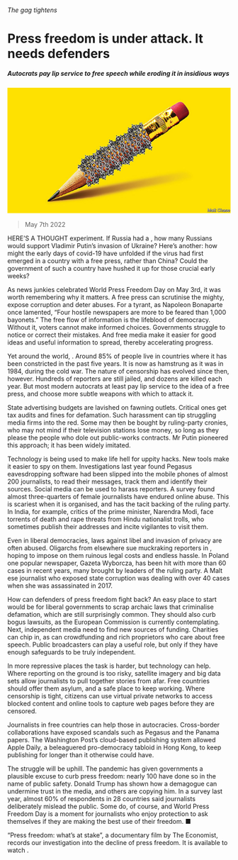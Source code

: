 ###### The gag tightens

# Press freedom is under attack. It needs defenders 

##### Autocrats pay lip service to free speech while eroding it in insidious ways 

![image](images/20220507_ldd003.jpg) 

> May 7th 2022 

HERE’S A THOUGHT experiment. If Russia had a , how many Russians would support Vladimir Putin’s invasion of Ukraine? Here’s another: how might the early days of covid-19 have unfolded if the virus had first emerged in a country with a free press, rather than China? Could the government of such a country have hushed it up for those crucial early weeks?

As news junkies celebrated World Press Freedom Day on May 3rd, it was worth remembering why it matters. A free press can scrutinise the mighty, expose corruption and deter abuses. For a tyrant, as Napoleon Bonaparte once lamented, “Four hostile newspapers are more to be feared than 1,000 bayonets.” The free flow of information is the lifeblood of democracy. Without it, voters cannot make informed choices. Governments struggle to notice or correct their mistakes. And free media make it easier for good ideas and useful information to spread, thereby accelerating progress.


Yet around the world, . Around 85% of people live in countries where it has been constricted in the past five years. It is now as hamstrung as it was in 1984, during the cold war. The nature of censorship has evolved since then, however. Hundreds of reporters are still jailed, and dozens are killed each year. But most modern autocrats at least pay lip service to the idea of a free press, and choose more subtle weapons with which to attack it.

State advertising budgets are lavished on fawning outlets. Critical ones get tax audits and fines for defamation. Such harassment can tip struggling media firms into the red. Some may then be bought by ruling-party cronies, who may not mind if their television stations lose money, so long as they please the people who dole out public-works contracts. Mr Putin pioneered this approach; it has been widely imitated.

Technology is being used to make life hell for uppity hacks. New tools make it easier to spy on them. Investigations last year found Pegasus eavesdropping software had been slipped into the mobile phones of almost 200 journalists, to read their messages, track them and identify their sources. Social media can be used to harass reporters. A survey found almost three-quarters of female journalists have endured online abuse. This is scariest when it is organised, and has the tacit backing of the ruling party. In India, for example, critics of the prime minister, Narendra Modi, face torrents of death and rape threats from Hindu nationalist trolls, who sometimes publish their addresses and incite vigilantes to visit them.

Even in liberal democracies, laws against libel and invasion of privacy are often abused. Oligarchs from elsewhere sue muckraking reporters in , hoping to impose on them ruinous legal costs and endless hassle. In Poland one popular newspaper, Gazeta Wyborcza, has been hit with more than 60 cases in recent years, many brought by leaders of the ruling party. A Malt ese journalist who exposed state corruption was dealing with over 40 cases when she was assassinated in 2017.

How can defenders of press freedom fight back? An easy place to start would be for liberal governments to scrap archaic laws that criminalise defamation, which are still surprisingly common. They should also curb bogus lawsuits, as the European Commission is currently contemplating. Next, independent media need to find new sources of funding. Charities can chip in, as can crowdfunding and rich proprietors who care about free speech. Public broadcasters can play a useful role, but only if they have enough safeguards to be truly independent.

In more repressive places the task is harder, but technology can help. Where reporting on the ground is too risky, satellite imagery and big data sets allow journalists to pull together stories from afar. Free countries should offer them asylum, and a safe place to keep working. Where censorship is tight, citizens can use virtual private networks to access blocked content and online tools to capture web pages before they are censored.

Journalists in free countries can help those in autocracies. Cross-border collaborations have exposed scandals such as Pegasus and the Panama papers. The Washington Post’s cloud-based publishing system allowed Apple Daily, a beleaguered pro-democracy tabloid in Hong Kong, to keep publishing for longer than it otherwise could have.

The struggle will be uphill. The pandemic has given governments a plausible excuse to curb press freedom: nearly 100 have done so in the name of public safety. Donald Trump has shown how a demagogue can undermine trust in the media, and others are copying him. In a survey last year, almost 60% of respondents in 28 countries said journalists deliberately mislead the public. Some do, of course, and World Press Freedom Day is a moment for journalists who enjoy protection to ask themselves if they are making the best use of their freedom. ■

“Press freedom: what’s at stake”, a documentary film by The Economist, records our investigation into the decline of press freedom. It is available to watch .

